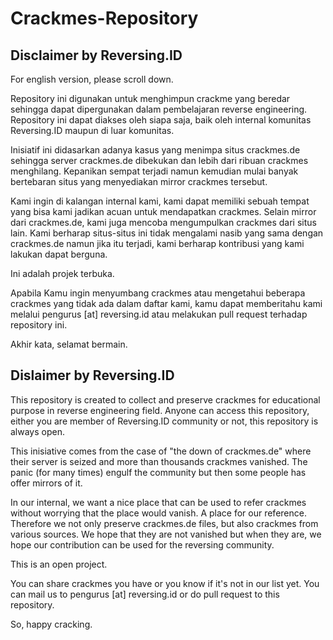 # Crackmes-Repository

## Disclaimer by Reversing.ID

For english version, please scroll down.

Repository ini digunakan untuk menghimpun crackme yang beredar sehingga dapat dipergunakan dalam pembelajaran reverse engineering. Repository ini dapat diakses oleh siapa saja, baik oleh internal komunitas Reversing.ID maupun di luar komunitas.

Inisiatif ini didasarkan adanya kasus yang menimpa situs crackmes.de sehingga server crackmes.de dibekukan dan lebih dari ribuan crackmes menghilang. Kepanikan sempat terjadi namun kemudian mulai banyak bertebaran situs yang menyediakan mirror crackmes tersebut.

Kami ingin di kalangan internal kami, kami dapat memiliki sebuah tempat yang bisa kami jadikan acuan untuk mendapatkan crackmes. Selain mirror dari crackmes.de, kami juga mencoba mengumpulkan crackmes dari situs lain. Kami berharap situs-situs ini tidak mengalami nasib yang sama dengan crackmes.de namun jika itu terjadi, kami berharap kontribusi yang kami lakukan dapat berguna.

Ini adalah projek terbuka.

Apabila Kamu ingin menyumbang crackmes atau mengetahui beberapa crackmes yang tidak ada dalam daftar kami, kamu dapat memberitahu kami melalui pengurus [at] reversing.id atau melakukan pull request terhadap repository ini.

Akhir kata, selamat bermain.


## Dislaimer by Reversing.ID 

This repository is created to collect and preserve crackmes for educational purpose in reverse engineering field. Anyone can access this repository, either you are member of Reversing.ID community or not, this repository is always open.

This inisiative comes from the case of "the down of crackmes.de" where their server is seized and more than thousands crackmes vanished. The panic (for many times) engulf the community but then some people has offer mirrors of it.

In our internal, we want a nice place that can be used to refer crackmes without worrying that the place would vanish. A place for our reference. Therefore we not only preserve crackmes.de files, but also crackmes from various sources. We hope that they are not vanished but when they are, we hope our contribution can be used for the reversing community.

This is an open project.

You can share crackmes you have or you know if it's not in our list yet. You can mail us to pengurus [at] reversing.id or do pull request to this repository.

So, happy cracking.
